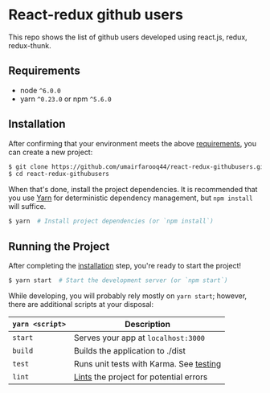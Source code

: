 # React-redux github users
This repo shows the list of github users developed using react.js, redux, redux-thunk.


## Requirements
* node `^6.0.0`
* yarn `^0.23.0` or npm `^5.6.0`

## Installation

After confirming that your environment meets the above [requirements](#requirements), you can create a new project:

```bash
$ git clone https://github.com/umairfarooq44/react-redux-githubusers.git 
$ cd react-redux-githubusers
```

When that's done, install the project dependencies. It is recommended that you use [Yarn](https://yarnpkg.com/) for deterministic dependency management, but `npm install` will suffice.

```bash
$ yarn  # Install project dependencies (or `npm install`)
```

## Running the Project

After completing the [installation](#installation) step, you're ready to start the project!

```bash
$ yarn start  # Start the development server (or `npm start`)
```

While developing, you will probably rely mostly on `yarn start`; however, there are additional scripts at your disposal:

|`yarn <script>`    |Description|
|-------------------|-----------|
|`start`            |Serves your app at `localhost:3000`|
|`build`            |Builds the application to ./dist|
|`test`             |Runs unit tests with Karma. See [testing](#testing)|
|`lint`             |[Lints](http://stackoverflow.com/questions/8503559/what-is-linting) the project for potential errors|
